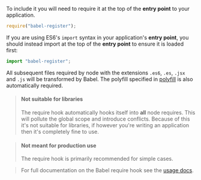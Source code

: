 To include it you will need to require it at the top of the **entry point**
to your application.

```javascript
require("babel-register");
```

If you are using ES6's `import` syntax in your application's **entry point**, you
should instead import at the top of the **entry point** to ensure it is loaded first:
```javascript
import "babel-register";
```

All subsequent files required by node with the extensions `.es6`, `.es`, `.jsx` and `.js` will be transformed by Babel. The polyfill specified in [polyfill](/docs/usage/polyfill) is also automatically required.

<blockquote class="babel-callout babel-callout-warning">
  <h4>Not suitable for libraries</h4>
  <p>
    The require hook automatically hooks itself into <strong>all</strong> node requires. This will pollute the global scope and introduce conflicts. Because of this it's not suitable for libraries, if however you're writing an application then it's completely fine to use.
  </p>
</blockquote>

<blockquote class="babel-callout babel-callout-warning">
  <h4>Not meant for production use</h4>
  <p>
    The require hook is primarily recommended for simple cases.
  </p>
</blockquote>

<blockquote class="babel-callout babel-callout-info">
  <p>
    For full documentation on the Babel require hook see the <a href="/docs/usage/require/">usage docs</a>.
  </p>
</blockquote>
